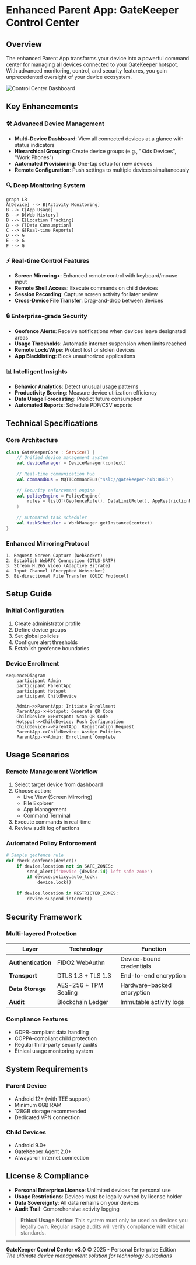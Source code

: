 # Enhanced Parent App: GateKeeper Control Center

## Overview
The enhanced Parent App transforms your device into a powerful command center for managing all devices connected to your GateKeeper hotspot. With advanced monitoring, control, and security features, you gain unprecedented oversight of your device ecosystem.

![Control Center Dashboard](https://via.placeholder.com/800x400?text=GateKeeper+Control+Center+Dashboard)

## Key Enhancements

### 🛠️ Advanced Device Management
- **Multi-Device Dashboard**: View all connected devices at a glance with status indicators
- **Hierarchical Grouping**: Create device groups (e.g., "Kids Devices", "Work Phones")
- **Automated Provisioning**: One-tap setup for new devices
- **Remote Configuration**: Push settings to multiple devices simultaneously

### 🔍 Deep Monitoring System
```mermaid
graph LR
A[Device] --> B[Activity Monitoring]
B --> C[App Usage]
B --> D[Web History]
B --> E[Location Tracking]
B --> F[Data Consumption]
C --> G[Real-time Reports]
D --> G
E --> G
F --> G
```

### ⚡ Real-time Control Features
- **Screen Mirroring+**: Enhanced remote control with keyboard/mouse input
- **Remote Shell Access**: Execute commands on child devices
- **Session Recording**: Capture screen activity for later review
- **Cross-Device File Transfer**: Drag-and-drop between devices

### 🔒 Enterprise-grade Security
- **Geofence Alerts**: Receive notifications when devices leave designated areas
- **Usage Thresholds**: Automatic internet suspension when limits reached
- **Remote Lock/Wipe**: Protect lost or stolen devices
- **App Blacklisting**: Block unauthorized applications

### 📊 Intelligent Insights
- **Behavior Analytics**: Detect unusual usage patterns
- **Productivity Scoring**: Measure device utilization efficiency
- **Data Usage Forecasting**: Predict future consumption
- **Automated Reports**: Schedule PDF/CSV exports

## Technical Specifications

### Core Architecture
```kotlin
class GateKeeperCore : Service() {
    // Unified device management system
    val deviceManager = DeviceManager(context)
    
    // Real-time communication hub
    val commandBus = MQTTCommandBus("ssl://gatekeeper-hub:8883")
    
    // Security enforcement engine
    val policyEngine = PolicyEngine(
        rules = listOf(GeofenceRule(), DataLimitRule(), AppRestrictionRule())
    )
    
    // Automated task scheduler
    val taskScheduler = WorkManager.getInstance(context)
}
```

### Enhanced Mirroring Protocol
```
1. Request Screen Capture (WebSocket)
2. Establish WebRTC Connection (DTLS-SRTP)
3. Stream H.265 Video (Adaptive Bitrate)
4. Input Channel (Encrypted Websocket)
5. Bi-directional File Transfer (QUIC Protocol)
```

## Setup Guide

### Initial Configuration
1. Create administrator profile
2. Define device groups
3. Set global policies
4. Configure alert thresholds
5. Establish geofence boundaries

### Device Enrollment
```mermaid
sequenceDiagram
    participant Admin
    participant ParentApp
    participant Hotspot
    participant ChildDevice
    
    Admin->>ParentApp: Initiate Enrollment
    ParentApp->>Hotspot: Generate QR Code
    ChildDevice->>Hotspot: Scan QR Code
    Hotspot->>ChildDevice: Push Configuration
    ChildDevice->>ParentApp: Registration Request
    ParentApp->>ChildDevice: Assign Policies
    ParentApp->>Admin: Enrollment Complete
```

## Usage Scenarios

### Remote Management Workflow
1. Select target device from dashboard
2. Choose action:
   - Live View (Screen Mirroring)
   - File Explorer
   - App Management
   - Command Terminal
3. Execute commands in real-time
4. Review audit log of actions

### Automated Policy Enforcement
```python
# Sample geofence rule
def check_geofence(device):
    if device.location not in SAFE_ZONES:
        send_alert(f"Device {device.id} left safe zone")
        if device.policy.auto_lock:
            device.lock()
            
    if device.location in RESTRICTED_ZONES:
        device.suspend_internet()
```

## Security Framework

### Multi-layered Protection
| Layer | Technology | Function |
|-------|------------|----------|
| **Authentication** | FIDO2 WebAuthn | Device-bound credentials |
| **Transport** | DTLS 1.3 + TLS 1.3 | End-to-end encryption |
| **Data Storage** | AES-256 + TPM Sealing | Hardware-backed encryption |
| **Audit** | Blockchain Ledger | Immutable activity logs |

### Compliance Features
- GDPR-compliant data handling
- COPPA-compliant child protection
- Regular third-party security audits
- Ethical usage monitoring system

## System Requirements

### Parent Device
- Android 12+ (with TEE support)
- Minimum 6GB RAM
- 128GB storage recommended
- Dedicated VPN connection

### Child Devices
- Android 9.0+
- GateKeeper Agent 2.0+
- Always-on internet connection

## License & Compliance
- **Personal Enterprise License**: Unlimited devices for personal use
- **Usage Restrictions**: Devices must be legally owned by license holder
- **Data Sovereignty**: All data remains on your devices
- **Audit Trail**: Comprehensive activity logging

> **Ethical Usage Notice**: This system must only be used on devices you legally own. Regular usage audits will verify compliance with ethical standards.

---

**GateKeeper Control Center v3.0** © 2025 - Personal Enterprise Edition  
*The ultimate device management solution for technology custodians*

